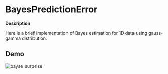 # BayesPredictionError

**Description**

Here is a brief implementation of Bayes estimation for 1D data using gauss-gamma distribution.

## Demo

![bayse_surprise](https://user-images.githubusercontent.com/31915487/85051255-41002b00-b1d2-11ea-8a23-c62ac511acc2.gif)



